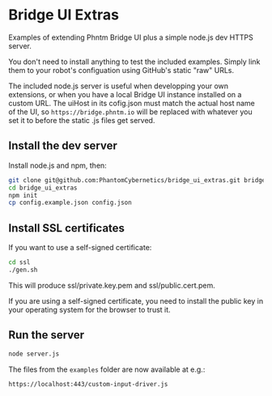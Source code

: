 # Bridge UI Extras

Examples of extending Phntm Bridge UI plus a simple node.js dev HTTPS server.

You don't need to install anything to test the included examples. Simply link them to your
robot's configuation using GitHub's static "raw" URLs.

The included node.js server is useful when developping your own extensions, or when you have a local Bridge UI instance installed on a custom URL. The uiHost in its cofig.json must match the actual host name of the UI, so `https://bridge.phntm.io` will be replaced with whatever you set it to before the static .js files get served.

## Install the dev server

Install node.js and npm, then:

```bash
git clone git@github.com:PhantomCybernetics/bridge_ui_extras.git bridge_ui_extras
cd bridge_ui_extras
npm init
cp config.example.json config.json
```

## Install SSL certificates
If you want to use a self-signed certificate:
```bash
cd ssl
./gen.sh
```
This will produce ssl/private.key.pem and ssl/public.cert.pem.

If you are using a self-signed certificate, you need to install the public key in your operating system for the browser to trust it.

## Run the server
```bash
node server.js
```

The files from the `examples` folder are now available at e.g.:

```bash
https://localhost:443/custom-input-driver.js
```
